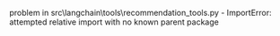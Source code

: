 problem in src\langchain\tools\recommendation_tools.py - ImportError: attempted relative import with no known parent package
